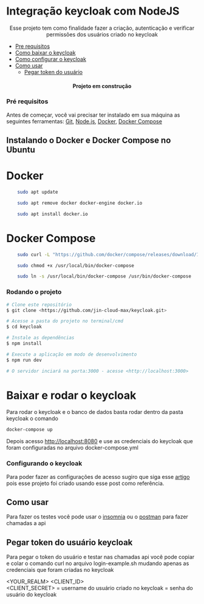 # Integração keycloak com NodeJS

<p align="center">Esse projeto tem como finalidade fazer a criação, autenticação e verificar permissões dos usuários criado no keycloak</p>

* [Pre requisitos](#pre-requisitos)
* [Como baixar o keycloak](#download-keycloak)
* [Como configurar o keycloak](#keycloak-config)
* [Como usar](#how-to-use)
    * [Pegar token do usuário](#get-token)

<h4 align="center">Projeto em construção</h4>

### Pré requisitos
Antes de começar, você vai precisar ter instalado em sua máquina as seguintes ferramentas:
[Git](https://git-scm.com), [Node.js](https://nodejs.org/en/), [Docker](https://docs.docker.com), [Docker Compose](https://docs.docker.com)

## Instalando o  Docker e Docker Compose no Ubuntu

# Docker
```bash
    sudo apt update

    sudo apt remove docker docker-engine docker.io

    sudo apt install docker.io
```

# Docker Compose
```bash
    sudo curl -L "https://github.com/docker/compose/releases/download/1.28.5/docker-compose-$(uname -s)-$(uname -m)" -o /usr/local/bin/docker-compose

    sudo chmod +x /usr/local/bin/docker-compose

    sudo ln -s /usr/local/bin/docker-compose /usr/bin/docker-compose
```

### Rodando o projeto

```bash
# Clone este repositório
$ git clone <https://github.com/jin-cloud-max/keycloak.git>

# Acesse a pasta do projeto no terminal/cmd
$ cd keycloak

# Instale as dependências
$ npm install

# Execute a aplicação em modo de desenvolvimento
$ npm run dev

# O servidor inciará na porta:3000 - acesse <http://localhost:3000>
```

# Baixar e rodar o keycloak
Para rodar o keycloak e o banco de dados basta rodar dentro da pasta keycloak o comando 

```bash
docker-compose up
```

Depois acesso <http://localhost:8080> e use as credenciais do keycloak que foram configuradas no arquivo docker-compose.yml

### Configurando o keycloak
Para poder fazer as configurações de acesso sugiro que siga esse [artigo](https://medium.com/theoptimaltechnologist/what-is-keycloak-how-to-use-it-an-example-with-nodejs-part-1-25434e963fed) pois esse projeto foi criado usando esse post como referência.


## Como usar
Para fazer os testes você pode usar o [insomnia](https://insomnia.rest/download) ou o [postman](https://www.postman.com) para fazer chamadas a api

## Pegar token do usuário keycloak
Para pegar o token do usuário e testar nas chamadas api você pode copiar e colar o comando curl no arquivo login-example.sh mudando apenas as credenciais que foram criadas no keycloak

<YOUR_REALM>
<CLIENT_ID>  
<CLIENT_SECRET>
<USERNAME> = username do usuário criado no keycloak
<SENHA> = senha do usuário do keycloak